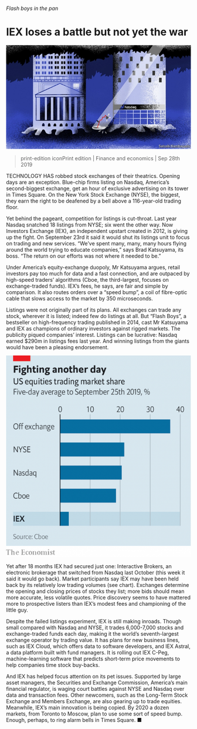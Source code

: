 ###### Flash boys in the pan

# IEX loses a battle but not yet the war 

![image](images/20190928_FND001_0.jpg) 

> print-edition iconPrint edition | Finance and economics | Sep 28th 2019 

TECHNOLOGY HAS robbed stock exchanges of their theatrics. Opening days are an exception. Blue-chip firms listing on Nasdaq, America’s second-biggest exchange, get an hour of exclusive advertising on its tower in Times Square. On the New York Stock Exchange (NYSE), the biggest, they earn the right to be deafened by a bell above a 116-year-old trading floor. 

Yet behind the pageant, competition for listings is cut-throat. Last year Nasdaq snatched 18 listings from NYSE; six went the other way. Now Investors Exchange (IEX), an independent upstart created in 2012, is giving up the fight. On September 23rd it said it would shut its listings unit to focus on trading and new services. “We’ve spent many, many, many hours flying around the world trying to educate companies,” says Brad Katsuyama, its boss. “The return on our efforts was not where it needed to be.” 

Under America’s equity-exchange duopoly, Mr Katsuyama argues, retail investors pay too much for data and a fast connection, and are outpaced by high-speed traders’ algorithms (Cboe, the third-largest, focuses on exchange-traded funds). IEX’s fees, he says, are fair and simple by comparison. It also routes orders over a “speed bump”, a coil of fibre-optic cable that slows access to the market by 350 microseconds. 

Listings were not originally part of its plans. All exchanges can trade any stock, wherever it is listed; indeed few do listings at all. But “Flash Boys”, a bestseller on high-frequency trading published in 2014, cast Mr Katsuyama and IEX as champions of ordinary investors against rigged markets. The publicity piqued companies’ interest. Listings can be lucrative: Nasdaq earned $290m in listings fees last year. And winning listings from the giants would have been a pleasing endorsement. 

![image](images/20190928_FNC816.png) 

Yet after 18 months IEX had secured just one: Interactive Brokers, an electronic brokerage that switched from Nasdaq last October (this week it said it would go back). Market participants say IEX may have been held back by its relatively low trading volumes (see chart). Exchanges determine the opening and closing prices of stocks they list; more bids should mean more accurate, less volatile quotes. Price discovery seems to have mattered more to prospective listers than IEX’s modest fees and championing of the little guy. 

Despite the failed listings experiment, IEX is still making inroads. Though small compared with Nasdaq and NYSE, it trades 6,000-7,000 stocks and exchange-traded funds each day, making it the world’s seventh-largest exchange operator by trading value. It has plans for new business lines, such as IEX Cloud, which offers data to software developers, and IEX Astral, a data platform built with fund managers. It is rolling out IEX C-Peg, machine-learning software that predicts short-term price movements to help companies time stock buy-backs. 

And IEX has helped focus attention on its pet issues. Supported by large asset managers, the Securities and Exchange Commission, America’s main financial regulator, is waging court battles against NYSE and Nasdaq over data and transaction fees. Other newcomers, such as the Long-Term Stock Exchange and Members Exchange, are also gearing up to trade equities. Meanwhile, IEX’s main innovation is being copied. By 2020 a dozen markets, from Toronto to Moscow, plan to use some sort of speed bump. Enough, perhaps, to ring alarm bells in Times Square. ■ 

